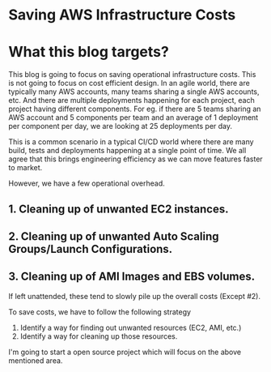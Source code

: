 # Saving AWS Infrastructure Costs

# What this blog targets?
This blog is going to focus on saving operational infrastructure costs. This is not going to focus on cost efficient design. In an agile world, there are typically many AWS accounts, many teams sharing a single AWS accounts, etc. And there are multiple deployments happening for each project, each project having different components.  For eg. if there are 5 teams sharing an AWS account and 5 components per team and an average of 1 deployment per component per day, we are looking at 25 deployments per day.

This is a common scenario in a typical CI/CD world where there are many build, tests and deployments happening at a single point of time. We all agree that this brings engineering efficiency as we can move features faster to market.  

However, we have a few operational overhead.
## 1. Cleaning up of unwanted EC2 instances.
## 2. Cleaning up of unwanted Auto Scaling Groups/Launch Configurations.
## 3. Cleaning up of AMI Images and EBS volumes.

If left unattended, these tend to slowly pile up the overall costs (Except #2).

To save costs, we have to follow the following strategy

1. Identify a way for finding out unwanted resources (EC2, AMI, etc.)
2. Identify a way for cleaning up those resources.

I'm going to start a open source project which will focus on the above mentioned area.

